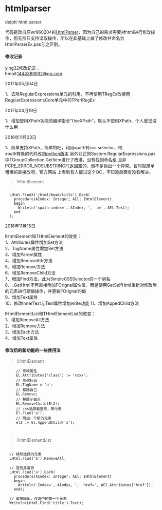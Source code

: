 # htmlparser
delphi html parser

代码是改自原wr960204的[HtmlParser](http://www.raysoftware.cn/?p=370)，因为自己的需求需要对html进行修改操作，但无奈只支持读取操作，所以在此基础上做了修改并命名为HtmlParserEx.pas与之区别。  

#### 修改记录
ying32修改记录：  
Email:1444386932@qq.com  

 2017年05月04日

 1、去除RegularExpressions单元的引用，不再使用TRegEx改使用RegularExpressionsCore单元中的TPerlRegEx

 2017年04月19日 

 1、增加使用XPath功能的编译指令"UseXPath"，默认不使用XPath，个人感觉没什么用  
 
 2016年11月23日  

 1、简单支持XPath，简单的吧，利用xpath转css selector，嘿  
    xpath转换的代码改自[python版本](https://github.com/santiycr/cssify/blob/master/cssify.py)
    另外对正则System.RegularExpressions.pas中TGroupCollection.GetItem进行了改进，没有找到命名组
    且非PCRE_ERROR_NOSUBSTRING时返回空的，而不是抛出一个异常。暂时就简单粗爆的直接改吧，官方网站
    上看到有人提过这个QC，不知道后面有没有解决。   

> IHtmlElement  

```delphi  

  LHtml.FindX('/html/head/title').Each(
    procedure(AIndex: Integer; AEl: IHtmlElement) 
    begin
      Writeln('xpath index=', AIndex, ',  a=', AEl.Text);  
    end
  );

```  
   

2016年11月15日  


>  
 IHtmlElement和THtmlElement的改变：    
  1、Attributes属性增加Set方法    
  2、TagName属性增加Set方法  
  3、增加Parent属性    
  4、增加RemoveAttr方法    
  5、增加Remove方法  
  6、增加RemoveChild方法  
  7、增加Find方法，此为SimpleCSSSelector的一个另名  
  8、_GetHtml不再直接附加FOrignal属性值，而是使用GetSelfHtml重新对修改后的元素进行赋值操作，并更新FOrignal的值  
  9、增加Text属性  
  10、修改InnerText与Text属性增加write功能
  11、增加AppedChild方法 

>
 IHtmlElementList和THtmlElementList的改变：   
  1、增加RemoveAll方法  
  2、增加Remove方法  
  3、增加Each方法    
  4、增加Text属性  

#### 修改后的新功能的一些使用法  

> IHtmlElement  

```delphi  
     // 修改属性
     EL.Attributes['class'] := 'xxxx';
     // 修改标记
     EL.TagName = 'a';
     // 移除自己
     EL.Remove; 
     // 移除子结点
     EL.RemoveChild(El2);
     // css选择器查找，简化用
     El.Find('a');
     // 附加一个新的元素
     el2 := El.AppendChild('a');
     
     
```  

> IHtmlElementList  

```delphi  

  // 移除选择的元素
  LHtml.Find('a').RemoveAll;

  // 查找并遍沥
  LHtml.Find('a').Each(
    procedure(AIndex: Integer; AEl: IHtmlElement)
    begin
      Writeln('Index=', AIndex, ',  href=', AEl.Attributes['href']);
    end);

  // 直接输出，仅选中的第一个元素
  Writeln(LHtml.Find('title').Text);

```  
